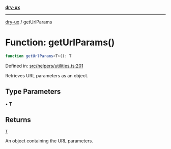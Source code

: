[**dry-ux**](../README.md)

***

[dry-ux](../README.md) / getUrlParams

# Function: getUrlParams()

```ts
function getUrlParams<T>(): T
```

Defined in: [src/helpers/utilities.ts:201](https://github.com/navedr/dry-ux/blob/357842b7190c45081ec89f2dfed62dd2067eff7b/src/helpers/utilities.ts#L201)

Retrieves URL parameters as an object.

## Type Parameters

• **T**

## Returns

[`T`](getUrlParams.html#geturlparamst)

An object containing the URL parameters.
